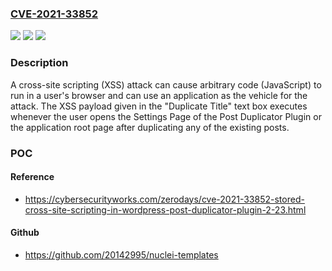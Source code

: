 ### [CVE-2021-33852](https://cve.mitre.org/cgi-bin/cvename.cgi?name=CVE-2021-33852)
![](https://img.shields.io/static/v1?label=Product&message=WordPress%20Post%20Duplicator%20Plugin&color=blue)
![](https://img.shields.io/static/v1?label=Version&message=Version%202.23%20&color=brightgreen)
![](https://img.shields.io/static/v1?label=Vulnerability&message=CWE-79&color=brightgreen)

### Description

A cross-site scripting (XSS) attack can cause arbitrary code (JavaScript) to run in a user's browser and can use an application as the vehicle for the attack. The XSS payload given in the "Duplicate Title" text box executes whenever the user opens the Settings Page of the Post Duplicator Plugin or the application root page after duplicating any of the existing posts.

### POC

#### Reference
- https://cybersecurityworks.com/zerodays/cve-2021-33852-stored-cross-site-scripting-in-wordpress-post-duplicator-plugin-2-23.html

#### Github
- https://github.com/20142995/nuclei-templates

